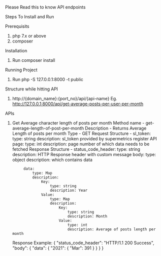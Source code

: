 Please Read this to know API endpoints

Steps To Install and Run

Prerequisits
1. php 7.x or above
2. composer

Installation
1. Run composer install

Running Project
1. Run php -S 127.0.0.1:8000 -t public

Structure while hitting API
1. http://{domain_name}:{port_no}/api/{api-name}
Eg. http://127.0.0.1:8000/api/get-average-posts-per-user-per-month


APIs

1. Get Average character length of posts per month
    Method name - get-average-length-of-post-per-month
    Description - Returns Average Length of posts per month
    Type - GET
    Request Structure -
        sl_token: 
            type: string
            description: sl_token provided by supermetrics register API
        page: 
            type: int
            description: page number of which data needs to be fetched
    Response Structure -
        status_code_header: 
            type: string
            description: HTTP Response header with custom message
        body:
            type: object
            description: which contains data

            data:
                type: Map
                description:
                    Key:
                        type: string
                        description: Year
                    Value:
                        type: Map
                        description:
                            Key:
                                type: string
                                description: Month
                            Value:
                                type: int
                                description: Average of posts length per month
    
    Response Example: 
        {
            "status_code_header": "HTTP/1.1 200 Success",
            "body": {
                "data": {
                    "2021": {
                        "Mar": 391
                    }
                }
            }
        }
